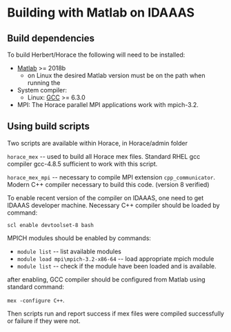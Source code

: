 # Building with Matlab on IDAAAS

## Build dependencies

To build Herbert/Horace the following will need to be installed:

- [Matlab](https://www.mathworks.com/products/matlab.html) >= 2018b
  - on Linux the desired Matlab version must be on the path when running the
- System compiler:
  - Linux: [GCC](https://gcc.gnu.org/) >= 6.3.0
- MPI: 
  The Horace parallel MPI applications work with mpich-3.2. 

## Using build scripts

Two scripts are available within Horace, in Horace/admin folder

`horace_mex`  -- used to build all Horace mex files. Standard RHEL gcc compiler gcc-4.8.5 sufficient to work with this script.

`horace_mex_mpi`  -- necessary to compile MPI extension `cpp_communicator`. Modern C++ compiler necessary to build this code. (version 8 verified)


To enable recent version of the compiler on IDAAAS, one need to get IDAAAS developer machine. 
Necessary C++ compiler should be loaded by command:

`scl enable devtoolset-8 bash`

MPICH modules should be enabled by commands:

 - `module list`  -- list available modules
 - `module load mpi\mpich-3.2-x86-64` -- load appropriate mpich module
 - `module list` -- check if the module have been loaded and is available.


after enabling, GCC compiler should be configured from Matlab using standard command:

 `mex -configure C++`.

Then scripts run and report success if mex files were compiled successfully or failure if they were not.


